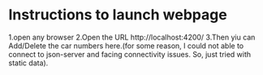 # Instructions to launch webpage
1.open any browser
2.Open the URL http://localhost:4200/
3.Then yiu can Add/Delete the car numbers here.(for some reason, I could not able to connect to json-server and facing connectivity issues. So, just tried with static data).
